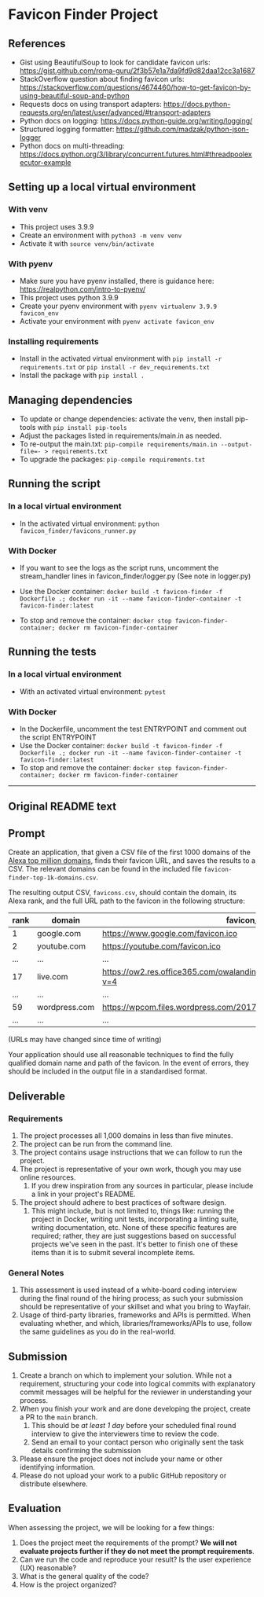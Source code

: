 # Favicon Finder Project

## References

- Gist using BeautifulSoup to look for candidate favicon urls: https://gist.github.com/roma-guru/2f3b57e1a7da9fd9d82daa12cc3a1687
- StackOverflow question about finding favicon urls: https://stackoverflow.com/questions/4674460/how-to-get-favicon-by-using-beautiful-soup-and-python
- Requests docs on using transport adapters: https://docs.python-requests.org/en/latest/user/advanced/#transport-adapters
- Python docs on logging: https://docs.python-guide.org/writing/logging/
- Structured logging formatter: https://github.com/madzak/python-json-logger
- Python docs on multi-threading: https://docs.python.org/3/library/concurrent.futures.html#threadpoolexecutor-example

## Setting up a local virtual environment
### With venv
- This project uses 3.9.9
- Create an environment with `python3 -m venv venv`
- Activate it with `source venv/bin/activate`

### With pyenv
- Make sure you have pyenv installed, there is guidance here: https://realpython.com/intro-to-pyenv/
- This project uses python 3.9.9
- Create your pyenv environment with `pyenv virtualenv 3.9.9 favicon_env`
- Activate your environment with `pyenv activate favicon_env`

### Installing requirements
- Install in the activated virtual environment with `pip install -r requirements.txt` or `pip install -r dev_requirements.txt`
- Install the package with `pip install .`

## Managing dependencies
- To update or change dependencies: activate the venv, then install pip-tools with `pip install pip-tools`
- Adjust the packages listed in requirements/main.in as needed.
- To re-output the main.txt: `pip-compile requirements/main.in --output-file=- > requirements.txt`
- To upgrade the packages: `pip-compile requirements.txt`


## Running the script
### In a local virtual environment
- In the activated virtual environment: `python favicon_finder/favicons_runner.py`
### With Docker
- If you want to see the logs as the script runs, uncomment the stream_handler lines in favicon_finder/logger.py (See note in logger.py)

- Use the Docker container: `docker build -t favicon-finder -f Dockerfile .; docker run -it --name favicon-finder-container -t favicon-finder:latest`
- To stop and remove the container: `docker stop favicon-finder-container; docker rm favicon-finder-container`

## Running the tests
### In a local virtual environment
- With an activated virtual environment: `pytest`
### With Docker
- In the Dockerfile, uncomment the test ENTRYPOINT and comment out the script ENTRYPOINT
- Use the Docker container: `docker build -t favicon-finder -f Dockerfile .; docker run -it --name favicon-finder-container -t favicon-finder:latest`
- To stop and remove the container: `docker stop favicon-finder-container; docker rm favicon-finder-container`

------------------

## Original README text

## Prompt

Create an application, that given a CSV file of the first 1000 domains of the [Alexa top million domains][alexa-top-domains], finds their favicon URL, and saves the results to a CSV. The relevant domains can be found in the included file `favicon-finder-top-1k-domains.csv`.

The resulting output CSV, `favicons.csv`, should contain the domain, its Alexa rank, and the full URL path to the favicon in the following structure:

| rank | domain        | favicon_url                                                  |
| ---- | ------------- | ------------------------------------------------------------ |
| 1    | google.com    | https://www.google.com/favicon.ico                           |
| 2    | youtube.com   | https://youtube.com/favicon.ico                              |
| ...  | ...           | ...                                                          |
| 17   | live.com      | https://ow2.res.office365.com/owalanding/2021.8.25.01/images/favicon.ico?v=4 |
| ...  | ...           | ...                                                          |
| 59   | wordpress.com | https://wpcom.files.wordpress.com/2017/11/cropped-wordpress.png?w=16 |
| ...  | ...           | ...                                                          |

(URLs may have changed since time of writing)

Your application should use all reasonable techniques to find the fully qualified domain name and path of the favicon. In the event of errors, they should be included in the output file in a standardised format.

## Deliverable

### Requirements

1. The project processes all 1,000 domains in less than five minutes.
1. The project can be run from the command line.
1. The project contains usage instructions that we can follow to run the project.
1. The project is representative of your own work, though you may use online resources.
    1. If you drew inspiration from any sources in particular, please include a link in your project's README.
1. The project should adhere to best practices of software design.
    1. This might include, but is not limited to, things like: running the project in Docker, writing unit tests, incorporating a linting suite, writing documentation, etc. None of these specific features are required; rather, they are just suggestions based on successful projects we've seen in the past. It's better to finish one of these items than it is to submit several incomplete items.

### General Notes

1. This assessment is used instead of a white-board coding interview during the final round of the hiring process; as such your submission should be representative of your skillset and what you bring to Wayfair.
2. Usage of third-party libraries, frameworks and APIs is permitted. When evaluating whether, and which, libraries/frameworks/APIs to use, follow the same guidelines as you do in the real-world.

## Submission

1. Create a branch on which to implement your solution. While not a requirement, structuring your code into logical commits with explanatory commit messages will be helpful for the reviewer in understanding your process.
1. When you finish your work and are done developing the project, create a PR to the `main` branch.
   1. This should be *at least 1 day* before your scheduled final round interview to give the interviewers time to review the code.
   1. Send an email to your contact person who originally sent the task details confirming the submission
1. Please ensure the project does not include your name or other identifying information.
1. Please do not upload your work to a public GitHub repository or distribute elsewhere.

## Evaluation

When assessing the project, we will be looking for a few things:

1. Does the project meet the requirements of the prompt? **We will not evaluate projects further if they do not meet the prompt requirements**.
1. Can we run the code and reproduce your result? Is the user experience (UX) reasonable?
1. What is the general quality of the code?
1. How is the project organized?

[alexa-top-domains]: https://en.wikipedia.org/wiki/Alexa_Internet#Alexa_Traffic_Rank:~:text=A%20key%20metric%20published%20from%20Alexa,also%20simply%20known%20as%20Alexa%20Rank
